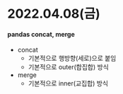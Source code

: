 # 2022.04.08(금)

#### pandas concat, merge
+ concat
    - 기본적으로 행방향(세로)으로 붙임
    - 기본적으로 outer(합집합) 방식
+ merge
    - 기본적으로 inner(교집합) 방식